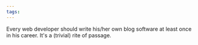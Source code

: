```yaml
---
tags: 
---
```


Every web developer should write his/her own blog software at least once in his career. It's a (trivial) rite of passage.
